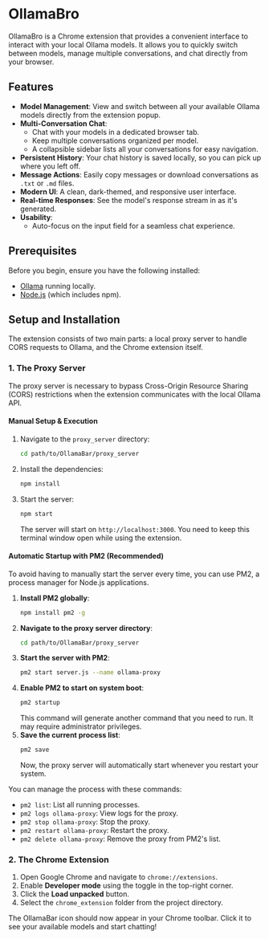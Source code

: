 # OllamaBro

OllamaBro is a Chrome extension that provides a convenient interface to interact with your local Ollama models. It allows you to quickly switch between models, manage multiple conversations, and chat directly from your browser.

## Features

- **Model Management**: View and switch between all your available Ollama models directly from the extension popup.
- **Multi-Conversation Chat**:
    - Chat with your models in a dedicated browser tab.
    - Keep multiple conversations organized per model.
    - A collapsible sidebar lists all your conversations for easy navigation.
- **Persistent History**: Your chat history is saved locally, so you can pick up where you left off.
- **Message Actions**: Easily copy messages or download conversations as `.txt` or `.md` files.
- **Modern UI**: A clean, dark-themed, and responsive user interface.
- **Real-time Responses**: See the model's response stream in as it's generated.
- **Usability**:
    - Auto-focus on the input field for a seamless chat experience.

## Prerequisites

Before you begin, ensure you have the following installed:
- [Ollama](https://ollama.com/) running locally.
- [Node.js](https://nodejs.org/) (which includes npm).

## Setup and Installation

The extension consists of two main parts: a local proxy server to handle CORS requests to Ollama, and the Chrome extension itself.

### 1. The Proxy Server

The proxy server is necessary to bypass Cross-Origin Resource Sharing (CORS) restrictions when the extension communicates with the local Ollama API.

#### Manual Setup & Execution

1.  Navigate to the `proxy_server` directory:
    ```bash
    cd path/to/OllamaBar/proxy_server
    ```
2.  Install the dependencies:
    ```bash
    npm install
    ```
3.  Start the server:
    ```bash
    npm start
    ```
    The server will start on `http://localhost:3000`. You need to keep this terminal window open while using the extension.

#### Automatic Startup with PM2 (Recommended)

To avoid having to manually start the server every time, you can use PM2, a process manager for Node.js applications.

1.  **Install PM2 globally**:
    ```bash
    npm install pm2 -g
    ```
2.  **Navigate to the proxy server directory**:
    ```bash
    cd path/to/OllamaBar/proxy_server
    ```
3.  **Start the server with PM2**:
    ```bash
    pm2 start server.js --name ollama-proxy
    ```
4.  **Enable PM2 to start on system boot**:
    ```bash
    pm2 startup
    ```
    This command will generate another command that you need to run. It may require administrator privileges.
5.  **Save the current process list**:
    ```bash
    pm2 save
    ```
    Now, the proxy server will automatically start whenever you restart your system.

You can manage the process with these commands:
- `pm2 list`: List all running processes.
- `pm2 logs ollama-proxy`: View logs for the proxy.
- `pm2 stop ollama-proxy`: Stop the proxy.
- `pm2 restart ollama-proxy`: Restart the proxy.
- `pm2 delete ollama-proxy`: Remove the proxy from PM2's list.

### 2. The Chrome Extension

1.  Open Google Chrome and navigate to `chrome://extensions`.
2.  Enable **Developer mode** using the toggle in the top-right corner.
3.  Click the **Load unpacked** button.
4.  Select the `chrome_extension` folder from the project directory.

The OllamaBar icon should now appear in your Chrome toolbar. Click it to see your available models and start chatting!
